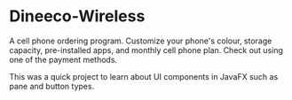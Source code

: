 # Dineeco-Wireless
A cell phone ordering program. Customize your phone's colour, storage capacity, pre-installed apps, and monthly cell phone plan. 
Check out using one of the payment methods.

This was a quick project to learn about UI components in JavaFX such as pane and button types.
